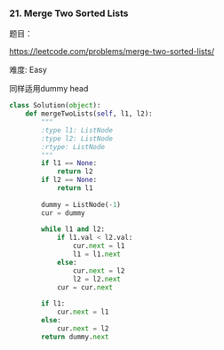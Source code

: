### 21. Merge Two Sorted Lists

题目： 

<https://leetcode.com/problems/merge-two-sorted-lists/>


难度: Easy


同样适用dummy head

```python
class Solution(object):
    def mergeTwoLists(self, l1, l2):
        """
        :type l1: ListNode
        :type l2: ListNode
        :rtype: ListNode
        """
        if l1 == None:
            return l2
        if l2 == None:
            return l1
        
        dummy = ListNode(-1)
        cur = dummy
        
        while l1 and l2:
            if l1.val < l2.val:
                cur.next = l1
                l1 = l1.next
            else:
                cur.next = l2
                l2 = l2.next
            cur = cur.next
        
        if l1:
            cur.next = l1
        else:
            cur.next = l2
        return dummy.next
            
```




